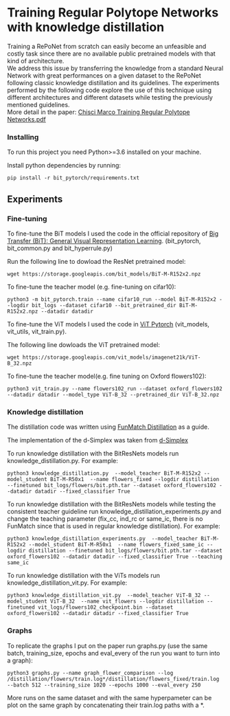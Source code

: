 # Training Regular Polytope Networks with knowledge distillation
Training a RePoNet from scratch can easily become an unfeasible and costly task since there are no available public pretrained models with that kind of architecture.<br />
We address this issue by transferring the knowledge from a standard Neural Network with great performances on a given dataset to the RePoNet following classic knowledge distillation and its guidelines. The experiments performed by the following code explore the use of this technique using different architectures and different datasets while testing the previously mentioned guidelines.<br />
More detail in the paper: [Chisci Marco Training Regular Polytope Networks.pdf](https://github.com/marcochisciedu/Training-Regular-Polytope-Networks-with-knowledge-distillation/files/14850213/Chisci.Marco.Training.Regular.Polytope.Networks.pdf)

### Installing

To run this project you need Python>=3.6 installed on your machine.<br />

Install python dependencies by running:


```
pip install -r bit_pytorch/requirements.txt
```

## Experiments

### Fine-tuning

To fine-tune the BiT models I used the code in the official repository of [Big Transfer (BiT): General Visual Representation Learning](https://github.com/google-research/big_transfer?tab=readme-ov-file). (bit_pytorch, bit_common.py and bit_hyperrule.py)

Run the following line to dowload the ResNet pretrained model:

```
wget https://storage.googleapis.com/bit_models/BiT-M-R152x2.npz
```

To fine-tune the teacher model (e.g. fine-tuning on cifar10):

```
python3 -m bit_pytorch.train --name cifar10_run --model BiT-M-R152x2 --logdir bit_logs --dataset cifar10 --bit_pretrained_dir BiT-M-R152x2.npz --datadir datadir 
```

To fine-tune the ViT models I used the code in [ViT Pytorch](https://github.com/jeonsworld/ViT-pytorch) (vit_models, vit_utils, vit_train.py).

The following line dowloads the ViT pretrained model:

```
wget https://storage.googleapis.com/vit_models/imagenet21k/ViT-B_32.npz
```

To fine-tune the teacher model(e.g. fine tuning on Oxford flowers102):

```
python3 vit_train.py --name flowers102_run --dataset oxford_flowers102 --datadir datadir --model_type ViT-B_32 --pretrained_dir ViT-B_32.npz 
```


### Knowledge distillation

The distillation code was written using [FunMatch Distillation](https://github.com/sayakpaul/FunMatch-Distillation) as a guide.

The implementation of the d-Simplex was taken from [d-Simplex](https://github.com/NiccoBiondi/cores-compatibility/blob/main/src/cores/model.py)

To run knowledge distillation with the BitResNets models run knowledge_distillation.py. For example:

```
python3 knowledge_distillation.py  --model_teacher BiT-M-R152x2 --model_student BiT-M-R50x1  --name flowers_fixed --logdir distillation --finetuned bit_logs/flowers/bit.pth.tar --dataset oxford_flowers102 --datadir datadir --fixed_classifier True
```
To run knowledge distillation with the BitResNets models while testing the consistent teacher guideline run knowledge_distillation_experiments.py and change the teaching parameter (fix_cc, ind_rc or same_ic, there is no FunMatch since that is used in regular knowledge distillation). For example:

```
python3 knowledge_distillation_experiments.py  --model_teacher BiT-M-R152x2 --model_student BiT-M-R50x1  --name flowers_fixed_same_ic --logdir distillation --finetuned bit_logs/flowers/bit.pth.tar --dataset oxford_flowers102 --datadir datadir --fixed_classifier True --teaching same_ic
```

To run knowledge distillation with the ViTs models run knowledge_distillation_vit.py. For example:

```
python3 knowledge_distillation_vit.py  --model_teacher ViT-B_32 --model_student ViT-B_32  --name vit_flowers --logdir distillation --finetuned vit_logs/flowers102_checkpoint.bin --dataset oxford_flowers102 --datadir datadir --fixed_classifier True  
```

### Graphs

To replicate the graphs I put on the paper run graphs.py (use the same batch, training_size, epochs and eval_every of the run you want to turn into a graph):

```
python3 graphs.py --name graph_flower_comparison --log /distillation/flowers/train.log*/distillation/flowers_fixed/train.log --batch 512 --training_size 1020 --epochs 1000 --eval_every 250 
```
More runs on the same dataset and with the same hyperpameter can be plot on the same graph by concatenating their train.log paths with a *.
